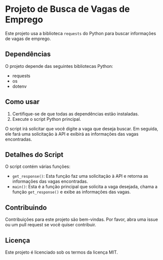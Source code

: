# Projeto de Busca de Vagas de Emprego

Este projeto usa a biblioteca `requests` do Python para buscar informações de vagas de emprego.

## Dependências

O projeto depende das seguintes bibliotecas Python:

- requests
- os
- dotenv

## Como usar

1. Certifique-se de que todas as dependências estão instaladas.
2. Execute o script Python principal.

O script irá solicitar que você digite a vaga que deseja buscar. Em seguida, ele fará uma solicitação à API e exibirá as informações das vagas encontradas.

## Detalhes do Script

O script contém várias funções:

- `get_response()`: Esta função faz uma solicitação à API e retorna as informações das vagas encontradas.
- `main()`: Esta é a função principal que solicita a vaga desejada, chama a função `get_response()` e exibe as informações das vagas.

## Contribuindo

Contribuições para este projeto são bem-vindas. Por favor, abra uma issue ou um pull request se você quiser contribuir.

## Licença

Este projeto é licenciado sob os termos da licença MIT.
